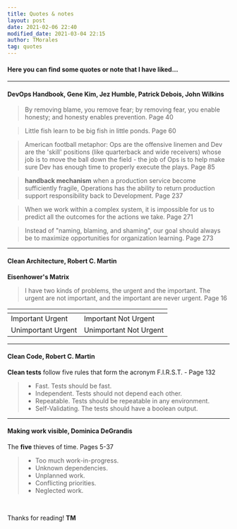 ```yaml
---
title: Quotes & notes
layout: post
date: 2021-02-06 22:40
modified_date: 2021-03-04 22:15
author: TMorales
tag: quotes
---
```

#### Here you can find some quotes or note that I have liked...
---
#### DevOps Handbook, Gene Kim, Jez Humble, Patrick Debois, John Wilkins
> By removing blame, you remove fear; by removing fear, you enable honesty; and honesty enables prevention. Page 40

> Little fish learn to be big fish in little ponds. Page 60

> American football metaphor: Ops are the offensive linemen and Dev are the 'skill' positions (like quarterback and wide receivers) whose job is to move the ball down the field - the job of Ops is to help make sure Dev has enough time to properly execute the plays. Page 85

> **handback mechanism** when a production service become sufficiently fragile, Operations has the ability to return production support responsibility back to Development. Page 237

> When we work within a complex system, it is impossible for us to predict all the outcomes for the actions we take. Page 271

> Instead of "naming, blaming, and shaming", our goal should always be to maximize opportunities for organization learning. Page 273

---
#### Clean Architecture, Robert C. Martin
**Eisenhower's Matrix**
> I have two kinds of problems, the urgent and the important. The urgent are not important, and the important are never urgent. Page 16

| <!-- -->    | <!-- -->    |
|-------------|-------------|
| Important Urgent | Important Not Urgent |
| Unimportant Urgent | Unimportant Not Urgent |

---
#### Clean Code, Robert C. Martin
**Clean tests** follow five rules that form the acronym F.I.R.S.T. - Page 132
> - Fast. Tests should be fast.
> - Independent. Tests should not depend each other.
> - Repeatable. Tests should be repeatable in any environment.
> - Self-Validating. The tests should have a boolean output. 

---
#### Making work visible, Dominica DeGrandis
The **five** thieves of time. Pages 5-37
> - Too much work-in-progress.
> - Unknown dependencies.
> - Unplanned work.
> - Conflicting priorities.
> - Neglected work.  

<br/>  


Thanks for reading! **TM**  